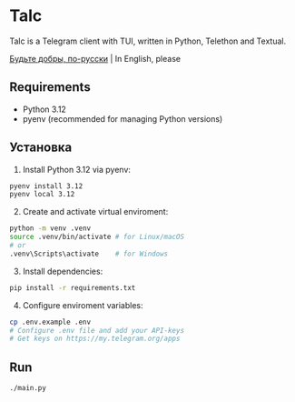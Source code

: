# Talc

Talc is a Telegram client with TUI, written in Python, Telethon and Textual.

[Будьте добры, по-русски](../README.md) | In English, please

## Requirements

- Python 3.12
- pyenv (recommended for managing Python versions)

## Установка

1. Install Python 3.12 via pyenv:
```bash
pyenv install 3.12
pyenv local 3.12
```

2. Create and activate virtual enviroment:
```bash
python -m venv .venv
source .venv/bin/activate # for Linux/macOS
# or
.venv\Scripts\activate    # for Windows
```

3. Install dependencies:
```bash
pip install -r requirements.txt
```

4. Configure enviroment variables:
```bash
cp .env.example .env
# Configure .env file and add your API-keys
# Get keys on https://my.telegram.org/apps
```

## Run

```bash
./main.py
```
